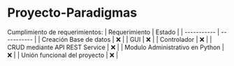 # Proyecto-Paradigmas

Cumplimiento de requerimientos: 
| Requerimiento      | Estado |
| ----------- | ----------- |
| Creación Base de datos      | :x:  |
| GUI   | :x:        |
| Controlador   | :x:        |
| CRUD mediante API REST Service   | :x:     |
| Modulo Administrativo en Python   | :x:    |
| Unión funcional del proyecto   | :x:        |

